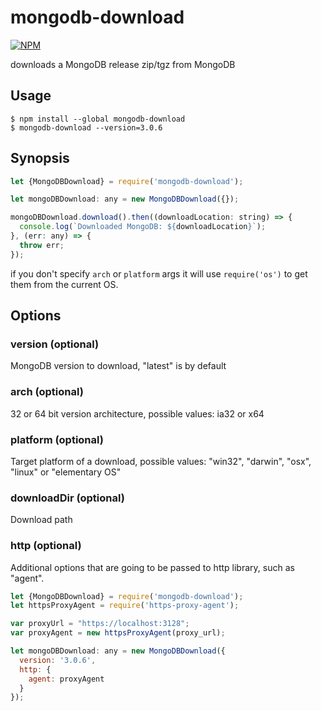 # mongodb-download

[![NPM](https://nodei.co/npm/mongodb-download.png)](https://nodei.co/npm/mongodb-download/)

downloads a MongoDB release zip/tgz from MongoDB

## Usage

```plain
$ npm install --global mongodb-download
$ mongodb-download --version=3.0.6
```

## Synopsis

```javascript
let {MongoDBDownload} = require('mongodb-download');

let mongoDBDownload: any = new MongoDBDownload({});

mongoDBDownload.download().then((downloadLocation: string) => {
  console.log(`Downloaded MongoDB: ${downloadLocation}`);
}, (err: any) => {
  throw err;
});
```

if you don't specify `arch` or `platform` args it will use `require('os')` to get them from the current OS.

## Options

### version (optional)
MongoDB version to download, "latest" is by default

### arch (optional)
32 or 64 bit version architecture, possible values: ia32 or x64

### platform (optional)
Target platform of a download, possible values: "win32", "darwin", "osx", "linux" or "elementary OS"  

### downloadDir (optional) 
Download path

### http (optional)
Additional options that are going to be passed to http library, such as "agent".

```javascript
let {MongoDBDownload} = require('mongodb-download');
let httpsProxyAgent = require('https-proxy-agent');

var proxyUrl = "https://localhost:3128";
var proxyAgent = new httpsProxyAgent(proxy_url);

let mongoDBDownload: any = new MongoDBDownload({
  version: '3.0.6',
  http: {
    agent: proxyAgent
  }
});


```
